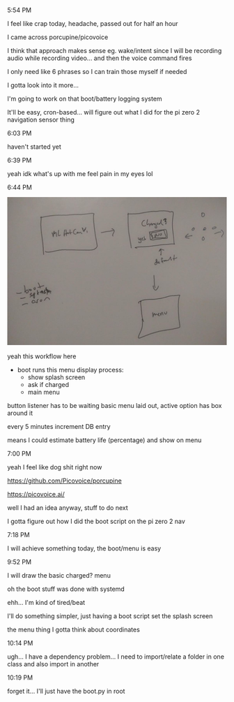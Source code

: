 5:54 PM

I feel like crap today, headache, passed out for half an hour

I came across porcupine/picovoice

I think that approach makes sense eg. wake/intent since I will be recording audio while recording video... and then the voice command fires

I only need like 6 phrases so I can train those myself if needed

I gotta look into it more...

I'm going to work on that boot/battery logging system

It'll be easy, cron-based... will figure out what I did for the pi zero 2 navigation sensor thing

6:03 PM

haven't started yet

6:39 PM

yeah idk what's up with me feel pain in my eyes lol

6:44 PM

<img src="../images/basic-boot-battery-menu.JPG"/>

yeah this workflow here

- boot runs this menu display process:
  - show splash screen
  - ask if charged
  - main menu

button listener has to be waiting
basic menu laid out, active option has box around it

every 5 minutes increment DB entry

means I could estimate battery life (percentage) and show on menu

7:00 PM

yeah I feel like dog shit right now

https://github.com/Picovoice/porcupine

https://picovoice.ai/

well I had an idea anyway, stuff to do next

I gotta figure out how I did the boot script on the pi zero 2 nav

7:18 PM

I will achieve something today, the boot/menu is easy

9:52 PM

I will draw the basic charged? menu

oh the boot stuff was done with systemd

ehh... I'm kind of tired/beat

I'll do something simpler, just having a boot script set the splash screen

the menu thing I gotta think about coordinates

10:14 PM

ugh... I have a dependency problem... I need to import/relate a folder in one class and also import in another

10:19 PM

forget it... I'll just have the boot.py in root

